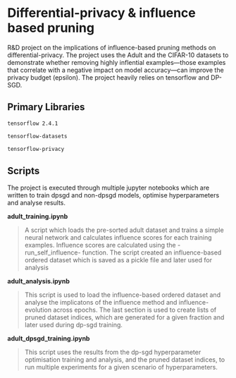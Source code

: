 # Differential-privacy & influence based pruning

R&amp;D project on the implications of influence-based pruning methods on differential-privacy. The project uses the Adult and the CIFAR-10 datasets to demonstrate whether removing highly inflential examples—those examples that correlate with a negative impact on model accuracy—can improve the privacy budget (epsilon). The project heavily relies on tensorflow and DP-SGD.

## Primary Libraries

```bash
tensorflow 2.4.1
```

```bash
tensorflow-datasets
```

```bash
tensorflow-privacy
```

## Scripts
The project is executed through multiple jupyter notebooks which are written to train dpsgd and non-dpsgd models, optimise hyperparameters and analyse results.

**adult_training.ipynb**
> A script which loads the pre-sorted adult dataset and trains a simple neural network and calculates influence scores for each training examples.
> Influence scores are calculated using the -run_self_influence- function. The script created an influence-based ordered dataset which is saved as a pickle file 
> and later used for analysis

**adult_analysis.ipynb**
> This script is used to load the influence-based ordered dataset and analyse the implicatons of the influence method and influence-evolution across epochs. The last section is used to create lists of pruned dataset indices, which are generated for a given fraction and later used during dp-sgd training.

**adult_dpsgd_training.ipynb**
> This script uses the results from the dp-sgd hyperparameter optimisation training and analysis, and the pruned dataset indices, to run multiple experiments for a given scenario of hyperparameters.
